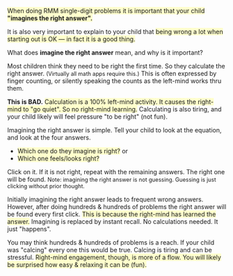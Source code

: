 <p><span style="background-color:#ffffcc">When doing RMM single-digit problems it is important that your child <b>"imagines the right answer".</b></span>

<p>It is also very important to explain to your child that <span style="background-color:#ffffcc">being wrong a lot when starting out is OK &#151; in fact it is a good thing.</span></b></p>

<p>What does <b>imagine the right answer</b> mean, and why is it important?</p>

<p>Most children think they need to be right the first time. So they calculate the right answer. <span style="font-size:90%">(Virtually all math apps require this.)</span> This is often expressed by finger counting, or silently speaking the counts as the left-mind works thru them.</p>

<p><b>This is BAD.</b> <span style="background-color:#ffffcc">Calculation is a 100% left-mind activity. It causes the right-mind to "go quiet". So no right-mind learning.</span> Calculating is also tiring, and your child likely will feel pressure "to be right" (not fun).</p>

<p>Imagining the right answer is simple. Tell your child to look at the equation, and look at the four answers. <ul><li><span style="background-color:#ffffcc">Which one do they imagine is right?</span> or</li><li><span style="background-color:#ffffcc">Which one feels/looks right?</span></li></ul> Click on it. If it is not right, repeat with the remaining answers. The right one will be found. <span style="font-size:90%">Note: imagining the right answer is not guessing. Guessing is just clicking without prior thought.</span></p>

<p>Initially imagining the right answer leads to frequent wrong answers. However, after doing hundreds &amp; hundreds of problems the right answer will be found every first click. <span style="background-color:#ffffcc">This is because the right-mind has learned the answer.</span> Imagining is replaced by instant recall. No calculations needed. It just "happens".</p>

<p>You may think hundreds &amp; hundreds of problems is a reach. If your child was "calcing" every one this would be true. Calcing is tiring and can be stressful. <span style="background-color:#ffffcc">Right-mind engagement, though, is more of a flow. You will likely be surprised how easy &amp; relaxing it can be (fun).</span></p>
